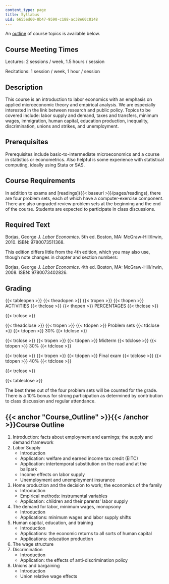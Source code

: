 ```yaml
---
content_type: page
title: Syllabus
uid: 6655ed60-8b47-9590-c188-ac38e60c8148
---
```


An [outline](#Course_Outline) of course topics is available below.

Course Meeting Times
--------------------

Lectures: 2 sessions / week, 1.5 hours / session

Recitations: 1 session / week, 1 hour / session

Description
-----------

This course is an introduction to labor economics with an emphasis on applied microeconomic theory and empirical analysis. We are especially interested in the link between research and public policy. Topics to be covered include: labor supply and demand, taxes and transfers, minimum wages, immigration, human capital, education production, inequality, discrimination, unions and strikes, and unemployment.

Prerequisites
-------------

Prerequisites include basic-to-intermediate microeconomics and a course in statistics or econometrics. Also helpful is some experience with statistical computing, ideally using Stata or SAS.

Course Requirements
-------------------

In addition to exams and [readings]({{< baseurl >}}/pages/readings), there are four problem sets, each of which have a computer-exercise component. There are also ungraded review problem sets at the beginning and the end of the course. Students are expected to participate in class discussions.

Required Text
-------------

Borjas, George J. _Labor Economics_. 5th ed. Boston, MA: McGraw-Hill/Irwin, 2010. ISBN: 9780073511368.

This edition differs little from the 4th edition, which you may also use, though note changes in chapter and section numbers:

Borjas, George J. _Labor Economics_. 4th ed. Boston, MA: McGraw-Hill/Irwin, 2008. ISBN: 9780073402826.

Grading
-------

{{< tableopen >}}
{{< theadopen >}}
{{< tropen >}}
{{< thopen >}}
ACTIVITIES
{{< thclose >}}
{{< thopen >}}
PERCENTAGES
{{< thclose >}}

{{< trclose >}}

{{< theadclose >}}
{{< tropen >}}
{{< tdopen >}}
Problem sets
{{< tdclose >}}
{{< tdopen >}}
30%
{{< tdclose >}}

{{< trclose >}}
{{< tropen >}}
{{< tdopen >}}
Midterm
{{< tdclose >}}
{{< tdopen >}}
30%
{{< tdclose >}}

{{< trclose >}}
{{< tropen >}}
{{< tdopen >}}
Final exam
{{< tdclose >}}
{{< tdopen >}}
40%
{{< tdclose >}}

{{< trclose >}}

{{< tableclose >}}

The best three out of the four problem sets will be counted for the grade. There is a 10% bonus for strong participation as determined by contribution to class discussion and regular attendance.

{{< anchor "Course_Outline" >}}{{< /anchor >}}Course Outline
------------------------------------------------------------

1.  Introduction: facts about employment and earnings; the supply and demand framework
2.  Labor Supply
    *   Introduction
    *   Application: welfare and earned income tax credit (EITC)
    *   Application: intertemporal substitution on the road and at the ballpark
    *   Income effects on labor supply
    *   Unemployment and unemployment insurance
3.  Home production and the decision to work; the economics of the family
    *   Introduction
    *   Empirical methods: instrumental variables
    *   Application: children and their parents' labor supply
4.  The demand for labor, minimum wages, monopsony
    *   Introduction
    *   Applications: minimum wages and labor supply shifts
5.  Human capital, education, and training
    *   Introduction
    *   Applications: the economic returns to all sorts of human capital
    *   Applications: education production
6.  The wage structure
7.  Discrimination
    *   Introduction
    *   Application: the effects of anti-discrimination policy
8.  Unions and bargaining
    *   Introduction
    *   Union relative wage effects